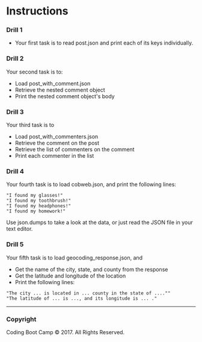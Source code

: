 # Instructions

### Drill 1

* Your first task is to read post.json and print each of its keys individually.

### Drill 2

Your second task is to:

* Load post_with_comment.json
* Retrieve the nested comment object
* Print the nested comment object's body

### Drill 3

Your third task is to

* Load post_with_commenters.json
* Retrieve the comment on the post
* Retrieve the list of commenters on the comment
* Print each commenter in the list

### Drill 4

Your fourth task is to load cobweb.json, and print the following lines:

```
"I found my glasses!"
"I found my toothbrush!"
"I found my headphones!"
"I found my homework!"
```

Use json.dumps to take a look at the data, or just read the JSON file in your text editor.

### Drill 5

Your fifth task is to load geocoding_response.json, and

* Get the name of the city, state, and county from the response
* Get the latitude and longitude of the location
* Print the following lines:


```
"The city ... is located in ... county in the state of ....""
"The latitude of ... is ..., and its longitude is ... ."
```

- - -

### Copyright

Coding Boot Camp © 2017. All Rights Reserved.
